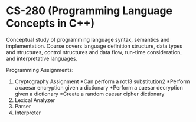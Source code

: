 # CS-280 (Programming Language Concepts in C++)

Conceptual study of programming language syntax, semantics and implementation. Course covers language definition structure, data types and structures, control structures and data flow, run-time consideration, and interpretative languages.

Programming Assignments:
1. Cryptography Assignment
*Can perform a rot13 substitution2
*Perform a caesar encryption given a dictionary
*Perform a caesar decryption given a dictionary
*Create a random caesar cipher dictionary
2. Lexical Analyzer
3. Parser
4. Interpreter
